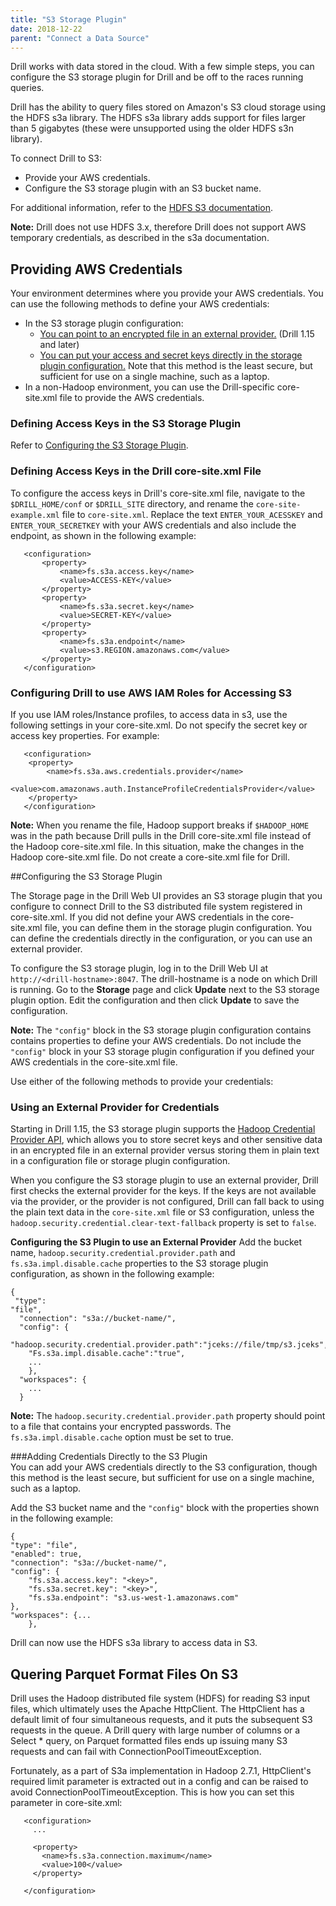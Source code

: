 ```yaml
---
title: "S3 Storage Plugin"
date: 2018-12-22
parent: "Connect a Data Source"
---
```

Drill works with data stored in the cloud. With a few simple steps, you can configure the S3 storage plugin for Drill and be off to the races running queries. 

Drill has the ability to query files stored on Amazon's S3 cloud storage using the HDFS s3a library. The HDFS s3a library adds support for files larger than 5 gigabytes (these were unsupported using the older HDFS s3n library).

To connect Drill to S3:  

- Provide your AWS credentials.   
- Configure the S3 storage plugin with an S3 bucket name.  

For additional information, refer to the [HDFS S3 documentation](https://hadoop.apache.org/docs/stable/hadoop-aws/tools/hadoop-aws/index.html).   

**Note:** Drill does not use HDFS 3.x, therefore Drill does not support AWS temporary credentials, as described in the s3a documentation.


## Providing AWS Credentials  

Your environment determines where you provide your AWS credentials. You can use the following methods to define your AWS credentials:  

- In the S3 storage plugin configuration:
	- [You can point to an encrypted file in an external provider.]({{site.baseurl}}/docs/s3-storage-plugin/#using-an-external-provider-for-credentials) (Drill 1.15 and later) 
	- [You can put your access and secret keys directly in the storage plugin configuration.]({{site.baseurl}}/docs/s3-storage-plugin/#adding-credentials-directly-to-the-s3-plugin) Note that this method is the least secure, but sufficient for use on a single machine, such as a laptop.
- In a non-Hadoop environment, you can use the Drill-specific core-site.xml file to provide the AWS credentials.    

### Defining Access Keys in the S3 Storage Plugin  

Refer to [Configuring the S3 Storage Plugin]({{site.baseurl}}/docs/s3-storage-plugin/#configuring-the-s3-storage-plugin). 

### Defining Access Keys in the Drill core-site.xml File

To configure the access keys in Drill's core-site.xml file, navigate to the `$DRILL_HOME/conf` or `$DRILL_SITE` directory, and rename the `core-site-example.xml` file to `core-site.xml`. Replace the text `ENTER_YOUR_ACESSKEY` and `ENTER_YOUR_SECRETKEY` with your AWS credentials and also include the endpoint, as shown in the following example:   

       <configuration>
           <property>
               <name>fs.s3a.access.key</name>
               <value>ACCESS-KEY</value>
           </property>
           <property>
               <name>fs.s3a.secret.key</name>
               <value>SECRET-KEY</value>
           </property>
           <property>
               <name>fs.s3a.endpoint</name>
               <value>s3.REGION.amazonaws.com</value>
           </property>
       </configuration>  

### Configuring Drill to use AWS IAM Roles for Accessing S3

If you use IAM roles/Instance profiles, to access data in s3, use the following settings in your core-site.xml. Do not specify the secret key or access key properties. For example:

       <configuration>
		<property>
		    <name>fs.s3a.aws.credentials.provider</name>
		    <value>com.amazonaws.auth.InstanceProfileCredentialsProvider</value>
		</property>
       </configuration>            

**Note:** When you rename the file, Hadoop support breaks if `$HADOOP_HOME` was in the path because Drill pulls in the Drill core-site.xml file instead of the Hadoop core-site.xml file. In this situation, make the changes in the Hadoop core-site.xml file. Do not create a core-site.xml file for Drill.  

##Configuring the S3 Storage Plugin

The Storage page in the Drill Web UI provides an S3 storage plugin that you configure to connect Drill to the S3 distributed file system registered in core-site.xml. If you did not define your AWS credentials in the core-site.xml file, you can define them in the storage plugin configuration. You can define the credentials directly in the configuration, or you can use an external provider. 

To configure the S3 storage plugin, log in to the Drill Web UI at `http://<drill-hostname>:8047`. The drill-hostname is a node on which Drill is running. Go to the **Storage** page and click **Update** next to the S3 storage plugin option. Edit the configuration and then click **Update** to save the configuration.  

**Note:** The `"config"` block in the S3 storage plugin configuration contains contains properties to define your AWS credentials. Do not include the `"config"` block in your S3 storage plugin configuration if you defined your AWS credentials in the core-site.xml file. 

Use either of the following methods to provide your credentials:

### Using an External Provider for Credentials
Starting in Drill 1.15, the S3 storage plugin supports the [Hadoop Credential Provider API](https://hadoop.apache.org/docs/stable/hadoop-project-dist/hadoop-common/CredentialProviderAPI.html]), which allows you to store secret keys and other sensitive data in an encrypted file in an external provider versus storing them in plain text in a configuration file or storage plugin configuration.

When you configure the S3 storage plugin to use an external provider, Drill first checks the external provider for the keys. If the keys are not available via the provider, or the provider is not configured, Drill can fall back to using the plain text data in the `core-site.xml` file or S3 configuration, unless the `hadoop.security.credential.clear-text-fallback` property is set to `false`.  

**Configuring the S3 Plugin to use an External Provider**
Add the bucket name, `hadoop.security.credential.provider.path` and `fs.s3a.impl.disable.cache` properties to the S3 storage plugin configuration, as shown in the following example:
 
	{
	 "type":
	"file",
	  "connection": "s3a://bucket-name/",
	  "config": {
	  	"hadoop.security.credential.provider.path":"jceks://file/tmp/s3.jceks",
	  	"Fs.s3a.impl.disable.cache":"true",
	  	...
	  	},
	  "workspaces": {
	    ...
	  }

 
**Note:** The `hadoop.security.credential.provider.path` property should point to a file that contains your encrypted passwords. The `fs.s3a.impl.disable.cache` option must be set to true.

###Adding Credentials Directly to the S3 Plugin  
You can add your AWS credentials directly to the S3 configuration, though this method is the least secure, but sufficient for use on a single machine, such as a laptop. 

Add the S3 bucket name and the `"config"` block with the properties shown in the following example: 

    {
	"type": "file",
	"enabled": true,
	"connection": "s3a://bucket-name/",
	"config": {
		"fs.s3a.access.key": "<key>",
		"fs.s3a.secret.key": "<key>",
		"fs.s3a.endpoint": "s3.us-west-1.amazonaws.com"
	},
	"workspaces": {...
		},
	
         
Drill can now use the HDFS s3a library to access data in S3.


## Quering Parquet Format Files On S3 

Drill uses the Hadoop distributed file system (HDFS) for reading S3 input files, which ultimately uses the Apache HttpClient. The HttpClient has a default limit of four simultaneous requests, and it puts the subsequent S3 requests in the queue. A Drill query with large number of columns or a Select * query, on Parquet formatted files ends up issuing many S3 requests and can fail with ConnectionPoolTimeoutException.   

Fortunately, as a part of S3a implementation in Hadoop 2.7.1, HttpClient's required limit parameter is extracted out in a config and can be raised to avoid ConnectionPoolTimeoutException. This is how you can set this parameter in core-site.xml:


       <configuration>
         ...
         
         <property>
           <name>fs.s3a.connection.maximum</name>
           <value>100</value>
         </property>
       
       </configuration>

